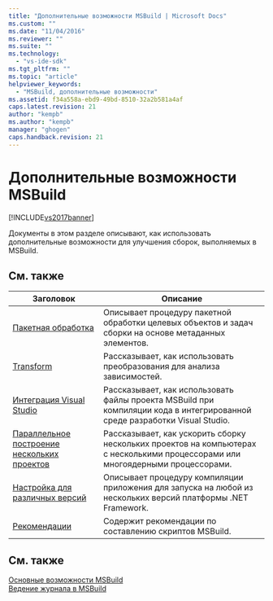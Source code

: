 ```yaml
---
title: "Дополнительные возможности MSBuild | Microsoft Docs"
ms.custom: ""
ms.date: "11/04/2016"
ms.reviewer: ""
ms.suite: ""
ms.technology: 
  - "vs-ide-sdk"
ms.tgt_pltfrm: ""
ms.topic: "article"
helpviewer_keywords: 
  - "MSBuild, дополнительные возможности"
ms.assetid: f34a558a-ebd9-49bd-8510-32a2b581a4af
caps.latest.revision: 21
author: "kempb"
ms.author: "kempb"
manager: "ghogen"
caps.handback.revision: 21
---
```

# Дополнительные возможности MSBuild
[!INCLUDE[vs2017banner](../code-quality/includes/vs2017banner.md)]

Документы в этом разделе описывают, как использовать дополнительные возможности для улучшения сборок, выполняемых в MSBuild.  
  
## См. также  
  
|Заголовок|Описание|  
|---------------|--------------|  
|[Пакетная обработка](../msbuild/msbuild-batching.md)|Описывает процедуру пакетной обработки целевых объектов и задач сборки на основе метаданных элементов.|  
|[Transform](../msbuild/msbuild-transforms.md)|Рассказывает, как использовать преобразования для анализа зависимостей.|  
|[Интеграция Visual Studio](../msbuild/visual-studio-integration-msbuild.md)|Рассказывает, как использовать файлы проекта MSBuild при компиляции кода в интегрированной среде разработки Visual Studio.|  
|[Параллельное построение нескольких проектов](../msbuild/building-multiple-projects-in-parallel-with-msbuild.md)|Рассказывает, как ускорить сборку нескольких проектов на компьютерах с несколькими процессорами или многоядерными процессорами.|  
|[Настройка для различных версий](../msbuild/msbuild-multitargeting-overview.md)|Описывает процедуру компиляции приложения для запуска на любой из нескольких версий платформы .NET Framework.|  
|[Рекомендации](../msbuild/msbuild-best-practices.md)|Содержит рекомендации по составлению скриптов MSBuild.|  
  
## См. также  
 [Основные возможности MSBuild](../msbuild/msbuild-concepts.md)   
 [Ведение журнала в MSBuild](../msbuild/logging-in-msbuild.md)